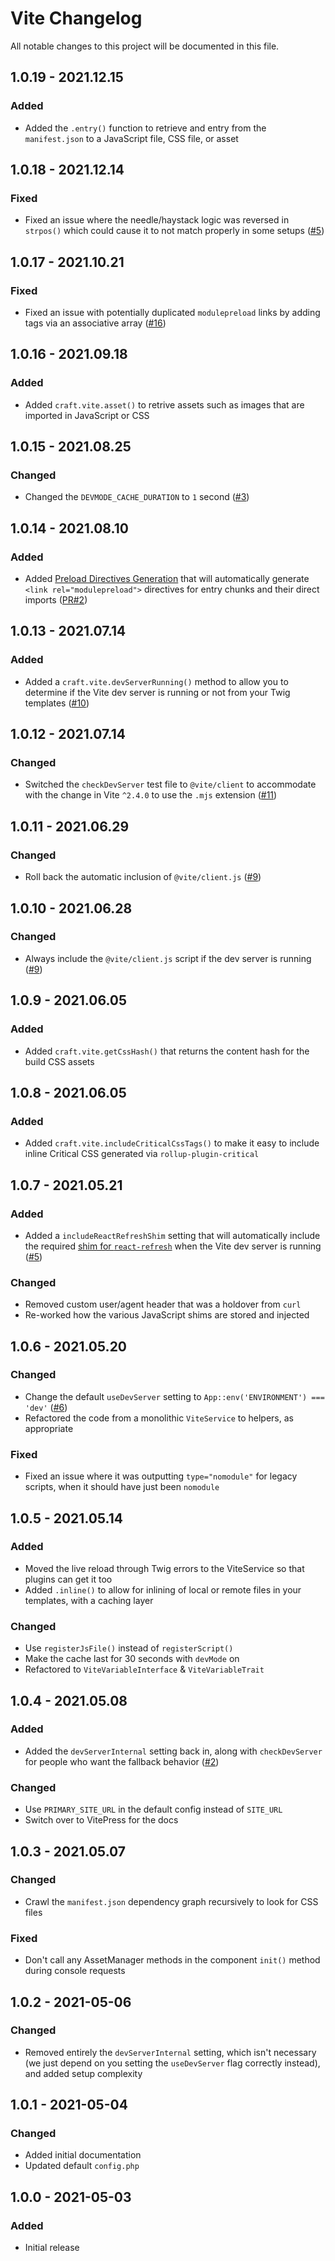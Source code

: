 # Vite Changelog

All notable changes to this project will be documented in this file.

## 1.0.19 - 2021.12.15
### Added
* Added the `.entry()` function to retrieve and entry from the `manifest.json` to a JavaScript file, CSS file, or asset

## 1.0.18 - 2021.12.14
### Fixed
* Fixed an issue where the needle/haystack logic was reversed in `strpos()` which could cause it to not match properly in some setups ([#5](https://github.com/nystudio107/craft-plugin-vite/pull/5))

## 1.0.17 - 2021.10.21
### Fixed
* Fixed an issue with potentially duplicated `modulepreload` links by adding tags via an associative array ([#16](https://github.com/nystudio107/craft-vite/issues/16))

## 1.0.16 - 2021.09.18
### Added
* Added `craft.vite.asset()` to retrive assets such as images that are imported in JavaScript or CSS

## 1.0.15 - 2021.08.25
### Changed
* Changed the `DEVMODE_CACHE_DURATION` to `1` second ([#3](https://github.com/nystudio107/craft-plugin-vite/issues/3))

## 1.0.14 - 2021.08.10
### Added
* Added [Preload Directives Generation](https://vitejs.dev/guide/features.html#preload-directives-generation) that will automatically generate `<link rel="modulepreload">` directives for entry chunks and their direct imports ([PR#2](https://github.com/nystudio107/craft-plugin-vite/pull/2))

## 1.0.13 - 2021.07.14
### Added
* Added a `craft.vite.devServerRunning()` method to allow you to determine if the Vite dev server is running or not from your Twig templates ([#10](https://github.com/nystudio107/craft-vite/issues/10))

## 1.0.12 - 2021.07.14
### Changed
* Switched the `checkDevServer` test file to `@vite/client` to accommodate with the change in Vite `^2.4.0` to use the `.mjs` extension ([#11](https://github.com/nystudio107/craft-vite/issues/11))

## 1.0.11 - 2021.06.29
### Changed
* Roll back the automatic inclusion of `@vite/client.js` ([#9](https://github.com/nystudio107/craft-vite/issues/9))

## 1.0.10 - 2021.06.28
### Changed
* Always include the `@vite/client.js` script if the dev server is running ([#9](https://github.com/nystudio107/craft-vite/issues/9))

## 1.0.9 - 2021.06.05
### Added
* Added `craft.vite.getCssHash()` that returns the content hash for the build CSS assets

## 1.0.8 - 2021.06.05
### Added
* Added `craft.vite.includeCriticalCssTags()` to make it easy to include inline Critical CSS generated via `rollup-plugin-critical` 

## 1.0.7 - 2021.05.21
### Added
* Added a `includeReactRefreshShim` setting that will automatically include the required [shim for `react-refresh`](https://vitejs.dev/guide/backend-integration.html#backend-integration) when the Vite dev server is running ([#5](https://github.com/nystudio107/craft-vite/issues/5))

### Changed
* Removed custom user/agent header that was a holdover from `curl`
* Re-worked how the various JavaScript shims are stored and injected

## 1.0.6 - 2021.05.20
### Changed
* Change the default `useDevServer` setting to `App::env('ENVIRONMENT') === 'dev'` ([#6](https://github.com/nystudio107/craft-vite/issues/6))
* Refactored the code from a monolithic `ViteService` to helpers, as appropriate

### Fixed
* Fixed an issue where it was outputting `type="nomodule"` for legacy scripts, when it should have just been `nomodule`

## 1.0.5 - 2021.05.14
### Added
* Moved the live reload through Twig errors to the ViteService so that plugins can get it too
* Added `.inline()` to allow for inlining of local or remote files in your templates, with a caching layer

### Changed
* Use `registerJsFile()` instead of `registerScript()`
* Make the cache last for 30 seconds with `devMode` on
* Refactored to `ViteVariableInterface` & `ViteVariableTrait`

## 1.0.4 - 2021.05.08
### Added
* Added the `devServerInternal` setting back in, along with `checkDevServer` for people who want the fallback behavior ([#2](https://github.com/nystudio107/craft-vite/issues/2))

### Changed
* Use `PRIMARY_SITE_URL` in the default config instead of `SITE_URL`
* Switch over to VitePress for the docs

## 1.0.3 - 2021.05.07
### Changed
* Crawl the `manifest.json` dependency graph recursively to look for CSS files

### Fixed
* Don't call any AssetManager methods in the component `init()` method during console requests

## 1.0.2 - 2021-05-06
### Changed
* Removed entirely the `devServerInternal` setting, which isn't necessary (we just depend on you setting the `useDevServer` flag correctly instead), and added setup complexity

## 1.0.1 - 2021-05-04
### Changed
* Added initial documentation
* Updated default `config.php`

## 1.0.0 - 2021-05-03
### Added
* Initial release
